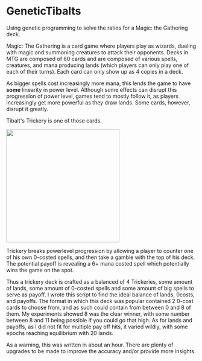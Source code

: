 # GeneticTibalts


Using genetic programming to solve the ratios for a Magic: the Gathering deck.


Magic: The Gathering is a card game where players play as wizards, dueling with magic and summoning creatures to attack their opponents. Decks in MTG are composed of 60 cards and are composed of various spells, creatures, and mana producing lands (which players can only play one of each of their turns). Each card can only show up as 4 copies in a deck.

As bigger spells cost increasingly more mana, this lends the game to have **some** linearity in power level. Although some effects can disrupt this progression of power level, games tend to mostly follow it, as players increasingly get more powerful as they draw lands. Some cards, however, disrupt it greatly.



Tibalt's Trickery is one of those cards.

<img src="https://c1.scryfall.com/file/scryfall-cards/large/front/d/d/dd921e27-3e08-438c-bec2-723226d35175.jpg" height="300">

Trickery breaks powerlevel progression by allowing a player to counter one of his own 0-costed spells, and then take a gamble with the top of his deck. The potential payoff is revealing a 6+ mana costed spell which potentially wins the game on the spot.

Thus a trickery deck is crafted as a balanced of 4 Trickeries, some amount of lands, some amount of 0-costed spells and some amount of big spells to serve as payoff.
I wrote this script to find the ideal balance of lands, 0costs, and payoffs. The format in which this deck was popular contained 2 0-cost cards to choose from, and as such could contain from between 0 and 8 of them. My experiments showed 8 was the clear winner, with some number between 8 and 11 being possible if you could go that high. As for lands and payoffs, as I did not fit for multiple pay  off hits, it varied wildly, with some epochs reaching equilibrium with 20 lands. 

As a warning, this was written in about an hour. There are plenty of upgrades to be made to improve the accuracy and/or provide more insights.

